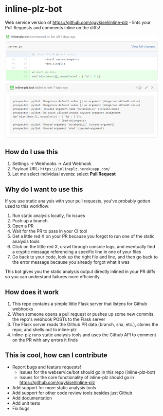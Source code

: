 # inline-plz-bot

Web service version of https://github.com/guykisel/inline-plz - lints your Pull Requests and comments inline on the diffs!

![Inline lint!](inline-plz-bot.png?raw=true=829x562)

## How do I use this

1. Settings -> Webhooks -> Add Webhook
1. Payload URL: `https://inlineplz.herokuapp.com/`
1. Let me select individual events: select **Pull Request**

## Why do I want to use this

If you use static analysis with your pull requests, you've probably gotten used to this workflow:

1. Run static analysis locally, fix issues
1. Push up a branch
1. Open a PR
1. Wait for the PR to pass in your CI tool
1. Get a little red X on your PR because you forgot to run one of the static analysis tools
1. Click on the little red X, crawl through console logs, and eventually find a cryptic message referencing a specific line in one of your files
1. Go back to your code, look up the right file and line, and then go back to the error message because you already forgot what it was

This bot gives you the static analysis output directly inlined in your PR diffs so you can understand failures more efficiently.

## How does it work

1. This repo contains a simple little Flask server that listens for Github webhooks
1. When someone opens a pull request or pushes up some new commits, the repo's webhook POSTs to the Flask server
1. The Flask server reads the Github PR data (branch, sha, etc.), clones the repo, and shells out to inline-plz
1. inline-plz runs static analysis tools and uses the Github API to comment on the PR with any errors it finds

## This is cool, how can I contribute

* Report bugs and feature requests!
    * Issues for the webservice/bot should go in this repo (inline-plz-bot)
    * Issues for the core functionality of inline-plz should go in https://github.com/guykisel/inline-plz
* Add support for more static analysis tools
* Add support for other code review tools besides just Github
* Add documentation
* Add unit tests
* Fix bugs
